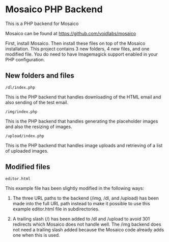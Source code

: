 # Mosaico PHP Backend

This is a PHP backend for Mosaico

Mosaico can be found at https://github.com/voidlabs/mosaico

First, install Mosaico.  Then install these files on top of the Mosaico installation.  This project contains 3 new folders, 4 new files, and one modified file.  You do need to have Imagemagick support enabled in your PHP configuration.

## New folders and files

```
/dl/index.php
```
This is the PHP backend that handles downloading of the HTML email and also sending of the test email.

```
/img/index.php
```
This is the PHP backend that handles generating the placeholder images and also the resizing of images.

```
/upload/index.php
```
This is the PHP backend that handles image uploads and retrieving of a list of uploaded images.

## Modified files

```
editor.html
```
This example file has been slightly modified in the following ways:

1) The three URL paths to the backend (/img, /dl, and /upload) has been made into the full URL path instead to make it possible to use this example editor.html file in subdirectories.

2) A trailing slash (/) has been added to /dl and /upload to avoid 301 redirects which Mosaico does not handle well.  The /img backend does not need a trailing slash added because the Mosaico code already adds one when this is used.
